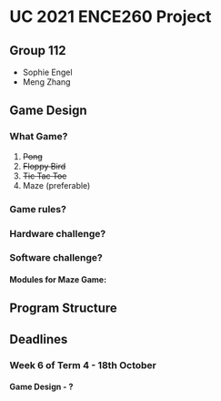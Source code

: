 # UC 2021 ENCE260 Project

## Group 112
* Sophie Engel
* Meng Zhang

## Game Design
### What Game?
1. ~~Pong~~
2. ~~Floppy Bird~~
3. ~~Tic Tac Toe~~
4. Maze (preferable)
### Game rules?

### Hardware challenge?
### Software challenge?
#### Modules for Maze Game:

## Program Structure

## Deadlines
### Week 6 of Term 4 - 18th October
#### Game Design - ?
